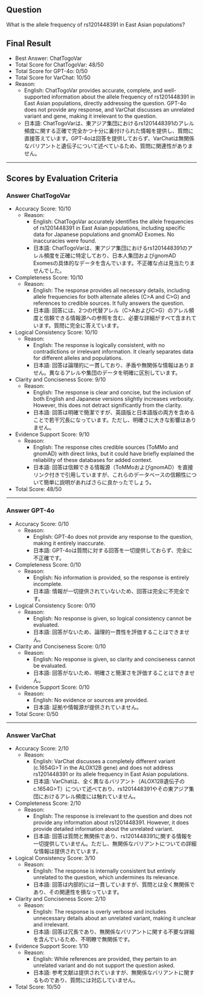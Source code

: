 ## Question

What is the allele frequency of rs1201448391 in East Asian populations?

## Final Result

- Best Answer: ChatTogoVar
- Total Score for ChatTogoVar: 48/50
- Total Score for GPT-4o: 0/50
- Total Score for VarChat: 10/50
- Reason:
  - English: ChatTogoVar provides accurate, complete, and well-supported information about the allele frequency of rs1201448391 in East Asian populations, directly addressing the question. GPT-4o does not provide any response, and VarChat discusses an unrelated variant and gene, making it irrelevant to the question.
  - 日本語: ChatTogoVarは、東アジア集団におけるrs1201448391のアレル頻度に関する正確で完全かつ十分に裏付けられた情報を提供し、質問に直接答えています。GPT-4oは回答を提供しておらず、VarChatは無関係なバリアントと遺伝子について述べているため、質問に関連性がありません。

---

## Scores by Evaluation Criteria

### Answer ChatTogoVar
- Accuracy Score: 10/10
  - Reason: 
    - English: ChatTogoVar accurately identifies the allele frequencies of rs1201448391 in East Asian populations, including specific data for Japanese populations and gnomAD Exomes. No inaccuracies were found.
    - 日本語: ChatTogoVarは、東アジア集団におけるrs1201448391のアレル頻度を正確に特定しており、日本人集団およびgnomAD Exomesの具体的なデータを含んでいます。不正確な点は見当たりませんでした。
- Completeness Score: 10/10
  - Reason: 
    - English: The response provides all necessary details, including allele frequencies for both alternate alleles (C>A and C>G) and references to credible sources. It fully answers the question.
    - 日本語: 回答には、2つの代替アレル（C>AおよびC>G）のアレル頻度と信頼できる情報源への参照を含む、必要な詳細がすべて含まれています。質問に完全に答えています。
- Logical Consistency Score: 10/10
  - Reason: 
    - English: The response is logically consistent, with no contradictions or irrelevant information. It clearly separates data for different alleles and populations.
    - 日本語: 回答は論理的に一貫しており、矛盾や無関係な情報はありません。異なるアレルや集団のデータを明確に区別しています。
- Clarity and Conciseness Score: 9/10
  - Reason: 
    - English: The response is clear and concise, but the inclusion of both English and Japanese versions slightly increases verbosity. However, this does not detract significantly from the clarity.
    - 日本語: 回答は明確で簡潔ですが、英語版と日本語版の両方を含めることで若干冗長になっています。ただし、明確さに大きな影響はありません。
- Evidence Support Score: 9/10
  - Reason: 
    - English: The response cites credible sources (ToMMo and gnomAD) with direct links, but it could have briefly explained the reliability of these databases for added context.
    - 日本語: 回答は信頼できる情報源（ToMMoおよびgnomAD）を直接リンク付きで引用していますが、これらのデータベースの信頼性について簡単に説明があればさらに良かったでしょう。
- Total Score: 48/50

---

### Answer GPT-4o
- Accuracy Score: 0/10
  - Reason: 
    - English: GPT-4o does not provide any response to the question, making it entirely inaccurate.
    - 日本語: GPT-4oは質問に対する回答を一切提供しておらず、完全に不正確です。
- Completeness Score: 0/10
  - Reason: 
    - English: No information is provided, so the response is entirely incomplete.
    - 日本語: 情報が一切提供されていないため、回答は完全に不完全です。
- Logical Consistency Score: 0/10
  - Reason: 
    - English: No response is given, so logical consistency cannot be evaluated.
    - 日本語: 回答がないため、論理的一貫性を評価することはできません。
- Clarity and Conciseness Score: 0/10
  - Reason: 
    - English: No response is given, so clarity and conciseness cannot be evaluated.
    - 日本語: 回答がないため、明確さと簡潔さを評価することはできません。
- Evidence Support Score: 0/10
  - Reason: 
    - English: No evidence or sources are provided.
    - 日本語: 証拠や情報源が提供されていません。
- Total Score: 0/50

---

### Answer VarChat
- Accuracy Score: 2/10
  - Reason: 
    - English: VarChat discusses a completely different variant (c.1654G>T in the ALOX12B gene) and does not address rs1201448391 or its allele frequency in East Asian populations.
    - 日本語: VarChatは、全く異なるバリアント（ALOX12B遺伝子のc.1654G>T）について述べており、rs1201448391やその東アジア集団におけるアレル頻度には触れていません。
- Completeness Score: 2/10
  - Reason: 
    - English: The response is irrelevant to the question and does not provide any information about rs1201448391. However, it does provide detailed information about the unrelated variant.
    - 日本語: 回答は質問と無関係であり、rs1201448391に関する情報を一切提供していません。ただし、無関係なバリアントについての詳細な情報は提供されています。
- Logical Consistency Score: 3/10
  - Reason: 
    - English: The response is internally consistent but entirely unrelated to the question, which undermines its relevance.
    - 日本語: 回答は内部的には一貫していますが、質問とは全く無関係であり、その関連性を損なっています。
- Clarity and Conciseness Score: 2/10
  - Reason: 
    - English: The response is overly verbose and includes unnecessary details about an unrelated variant, making it unclear and irrelevant.
    - 日本語: 回答は冗長であり、無関係なバリアントに関する不要な詳細を含んでいるため、不明瞭で無関係です。
- Evidence Support Score: 1/10
  - Reason: 
    - English: While references are provided, they pertain to an unrelated variant and do not support the question asked.
    - 日本語: 参考文献は提供されていますが、無関係なバリアントに関するものであり、質問には対応していません。
- Total Score: 10/50